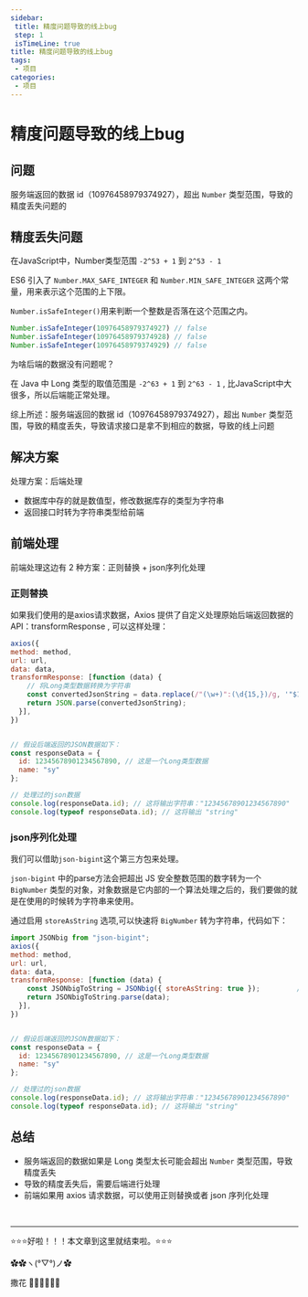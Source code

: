 ```yaml
---
sidebar: 
 title: 精度问题导致的线上bug
 step: 1
 isTimeLine: true
title: 精度问题导致的线上bug
tags:
 - 项目
categories:
 - 项目
---
```


# 精度问题导致的线上bug

## 问题
服务端返回的数据 id（10976458979374927），超出 `Number` 类型范围，导致的精度丢失问题的

## 精度丢失问题
在JavaScript中，Number类型范围 `-2^53 + 1` 到 `2^53 - 1`

ES6 引入了 `Number.MAX_SAFE_INTEGER` 和 `Number.MIN_SAFE_INTEGER` 这两个常量，用来表示这个范围的上下限。

`Number.isSafeInteger()`用来判断一个整数是否落在这个范围之内。

```js
Number.isSafeInteger(10976458979374927) // false
Number.isSafeInteger(10976458979374928) // false
Number.isSafeInteger(10976458979374929) // false
```

为啥后端的数据没有问题呢？

在 Java 中 Long 类型的取值范围是 `-2^63 + 1` 到 `2^63 - 1` , 比JavaScript中大很多，所以后端能正常处理。

综上所述：服务端返回的数据 id（10976458979374927），超出 `Number` 类型范围，导致的精度丢失，导致请求接口是拿不到相应的数据，导致的线上问题

## 解决方案
处理方案：后端处理
- 数据库中存的就是数值型，修改数据库存的类型为字符串
- 返回接口时转为字符串类型给前端

## 前端处理
前端处理这边有 2 种方案：正则替换 + json序列化处理
### 正则替换
如果我们使用的是axios请求数据，Axios 提供了自定义处理原始后端返回数据的 API：transformResponse , 可以这样处理：
```js
axios({  
method: method,  
url: url,  
data: data,  
transformResponse: [function (data) {  
    // 将Long类型数据转换为字符串
    const convertedJsonString = data.replace(/"(\w+)":(\d{15,})/g, '"$1":"$2"'); 
    return JSON.parse(convertedJsonString);  
  }],  
})


// 假设后端返回的JSON数据如下：
const responseData = {
  id: 12345678901234567890, // 这是一个Long类型数据
  name: "sy"
};

// 处理过的json数据
console.log(responseData.id); // 这将输出字符串："12345678901234567890"
console.log(typeof responseData.id); // 这将输出 "string"


```
### json序列化处理

我们可以借助`json-bigint`这个第三方包来处理。

`json-bigint` 中的parse方法会把超出 JS 安全整数范围的数字转为一个 `BigNumber` 类型的对象，对象数据是它内部的一个算法处理之后的，我们要做的就是在使用的时候转为字符串来使用。

通过启用 `storeAsString` 选项,可以快速将 `BigNumber` 转为字符串，代码如下：

```js
import JSONbig from "json-bigint";
axios({  
method: method,  
url: url,  
data: data,  
transformResponse: [function (data) {  
    const JSONbigToString = JSONbig({ storeAsString: true });         // 将Long类型数据转换为字符串
    return JSONbigToString.parse(data);  
  }],  
})


// 假设后端返回的JSON数据如下：
const responseData = {
  id: 12345678901234567890, // 这是一个Long类型数据
  name: "sy"
};

// 处理过的json数据
console.log(responseData.id); // 这将输出字符串："12345678901234567890"
console.log(typeof responseData.id); // 这将输出 "string"

```

## 总结
- 服务端返回的数据如果是 Long 类型太长可能会超出 `Number` 类型范围，导致精度丢失
- 导致的精度丢失后，需要后端进行处理
- 前端如果用 axios 请求数据，可以使用正则替换或者 json 序列化处理



<br/>
<hr />

⭐️⭐️⭐️好啦！！！本文章到这里就结束啦。⭐️⭐️⭐️

✿✿ヽ(°▽°)ノ✿

撒花 🌸🌸🌸🌸🌸🌸
